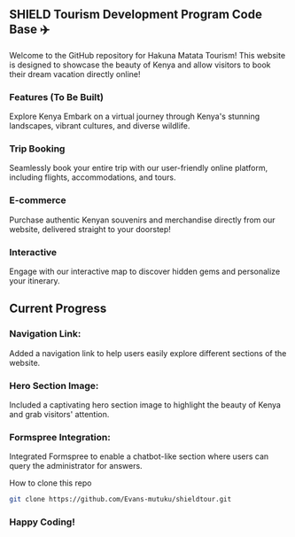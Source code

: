 ## SHIELD Tourism Development Program Code Base ✈️
Welcome to the GitHub repository for Hakuna Matata Tourism! This website is designed to showcase the beauty of Kenya and allow visitors to book their dream vacation directly online!

### Features (To Be Built)
Explore Kenya
Embark on a virtual journey through Kenya's stunning landscapes, vibrant cultures, and diverse wildlife.

### Trip Booking 
Seamlessly book your entire trip with our user-friendly online platform, including flights, accommodations, and tours.

### E-commerce
Purchase authentic Kenyan souvenirs and merchandise directly from our website, delivered straight to your doorstep!

### Interactive
Engage with our interactive map to discover hidden gems and personalize your itinerary.

## Current Progress
### Navigation Link: 
Added a navigation link to help users easily explore different sections of the website.
### Hero Section Image: 
Included a captivating hero section image to highlight the beauty of Kenya and grab visitors' attention.
### Formspree Integration: 
Integrated Formspree to enable a chatbot-like section where users can query the administrator for answers.

How to clone this repo

```bash
git clone https://github.com/Evans-mutuku/shieldtour.git
```

### Happy Coding!
